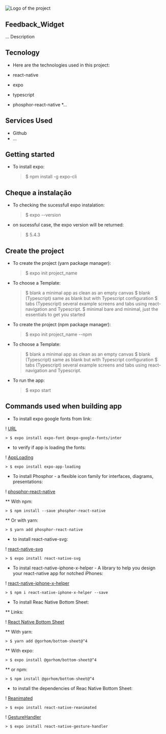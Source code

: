 #

![Logo of the project](https://logo_link)

## Feedback_Widget

... Description

## Tecnology

* Here are the technologies used in this project:

* react-native
* expo
* typescript
* phosphor-react-native
*...

## Services Used

* Github
* ...

## Getting started

* To install expo:

    > $ npm install -g expo-cli

## Cheque a instalação

* To checking the sucessfull expo instalation:

    > $ expo --version

* on sucessful case, the expo version will be returned:

    > $ 5.4.3

## Create the project

* To create the project (yarn package manager):

    > $ expo init project_name

* To choose a Template:

    > $ blank               a minimal app as clean as an empty canvas
    > $ blank (Typescript)  same as blank but with Typescript configuration
    > $ tabs (Typescript)   several example screens and tabs using react-navigation and Typescript.
    > $ minimal             bare and minimal, just the essentials to get you started

* To create the project (npm package manager):

    > $ expo init project_name --npm

* To choose a Template:

    > $ blank               a minimal app as clean as an empty canvas
    > $ blank (Typescript)  same as blank but with Typescript configuration
    > $ tabs (Typescript)   several example screens and tabs using react-navigation and Typescript.

* To run the app:

    > $ expo start

## Commands used when building app

* To install expo google fonts from link:

! [URL](https://docs.expo.dev/guides/using-custom-fonts/?msclkid=b941de44cfe711ecb58a3b727e5b1f8b)

    > $ expo install expo-font @expo-google-fonts/inter

* to verify if app is loading the fonts:

! [AppLoading](https://docs.expo.dev/versions/latest/sdk/app-loading/?msclkid=b35ef870d07b11ec8e83639c4e44289a)

    > $ expo install expo-app-loading

* To install Phosphor - a flexible icon family for interfaces, diagrams, presentations:

! [phosphor-react-native](https://www.npmjs.com/package/phosphor-react-native?msclkid=393686d8d07a11ecafbf8f28bef12707)

** With npm:

    > $ npm install --save phosphor-react-native

** Or with yarn:

    > $ yarn add phosphor-react-native

* to install react-native-svg:

! [react-native-svg](https://www.npmjs.com/package/react-native-svg?msclkid=bf84b29cd07a11ec8e2564aaf6645e2a)

    > $ expo install react-native-svg

* To instal react-native-iphone-x-helper - A library to help you design your react-native app for notched iPhones:

! [react-native-iphone-x-helper](https://www.npmjs.com/package/react-native-iphone-x-helper?msclkid=5c663561d07811ec9d3dda0e7ec12216)

    > $ npm i react-native-iphone-x-helper --save

* To install Reac Native Bottom Sheet:

** Links:

! [React Native Bottom Sheet](https://gorhom.github.io/react-native-bottom-sheet/#features)

** With yarn:

    > $ yarn add @gorhom/bottom-sheet@^4

** With expo:

    > $ expo install @gorhom/bottom-sheet@^4

** or npm:

    > $ npm install @gorhom/bottom-sheet@^4

* to install the dependencies of Reac Native Bottom Sheet:

! [Reanimated](https://docs.expo.dev/versions/latest/sdk/reanimated/?msclkid=7b562beccfff11ec82c0911b7f39ebc2)

    > $ expo install react-native-reanimated

! [GestureHandler](https://docs.expo.dev/versions/v45.0.0/sdk/gesture-handler/)

    > $ expo install react-native-gesture-handler

